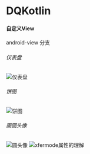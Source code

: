 # DQKotlin

#### 自定义View 
android-view 分支
###### 仪表盘
![仪表盘](https://upload-images.jianshu.io/upload_images/4997216-16a358f813540fc9.png?imageMogr2/auto-orient/strip%7CimageView2/2/w/1240)
###### 饼图
![饼图](https://upload-images.jianshu.io/upload_images/4997216-d47ad63bf134b6bc.png?imageMogr2/auto-orient/strip%7CimageView2/2/w/1240)
###### 画圆头像
![圆头像](https://upload-images.jianshu.io/upload_images/4997216-dbb832d5c57217af.png?imageMogr2/auto-orient/strip%7CimageView2/2/w/1240)
![xfermode属性的理解](https://upload-images.jianshu.io/upload_images/4997216-9ecc10197bc32f65.png?imageMogr2/auto-orient/strip%7CimageView2/2/w/1240)
